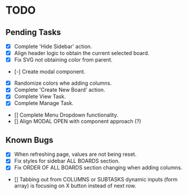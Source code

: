 # TODO

## Pending Tasks

- [x] Complete 'Hide Sidebar' action.
- [x] Align header logic to obtain the current selected board.
- [x] Fix SVG not obtaining color from parent.

- [-] Create modal component.
- [x] Randomize colors whe adding columns.
- [x] Complete 'Create New Board' action.
- [x] Complete View Task.
- [x] Complete Manage Task.
- [] Complete Menu Dropdown functionality.
- [] Align MODAL OPEN with component approach (?)

## Known Bugs

- [x] When refreshing page, values are not being reset.
- [x] Fix styles for sidebar ALL BOARDS section.
- [x] Fix ORDER OF ALL BOARDS section changing when adding columns.
- [] Tabbing out from COLUMNS or SUBTASKS dynamic inputs (form array) is focusing on X button instead of next row.